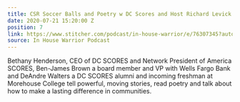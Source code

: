 ```yaml
---
title: CSR Soccer Balls and Poetry w DC Scores and Host Richard Levick
date: 2020-07-21 15:20:00 Z
position: 7
link: https://www.stitcher.com/podcast/in-house-warrior/e/76307345?autoplay=true
source: In House Warrior Podcast
---
```


Bethany Henderson, CEO of DC SCORES and Network President of America SCORES, Ben-James Brown a board member and VP with Wells Fargo Bank and DeAndre Walters a DC SCORES alumni and incoming freshman at Morehouse College tell powerful, moving stories, read poetry and talk about how to make a lasting difference in communities.